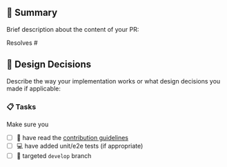 ## :bookmark_tabs: Summary

Brief description about the content of your PR:

Resolves #<your issue id here>

## :straight_ruler: Design Decisions

Describe the way your implementation works or what design decisions you made if applicable:

### :clipboard: Tasks

Make sure you

- [ ] :book: have read the [contribution guidelines](https://github.com/mermaid-js/mermaid/blob/master/CONTRIBUTING.md)
- [ ] :computer: have added unit/e2e tests (if appropriate)
- [ ] :bookmark: targeted `develop` branch
